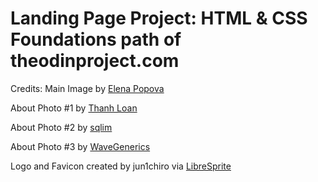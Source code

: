 # Landing Page Project: HTML & CSS Foundations path of theodinproject.com


Credits:
Main Image by [Elena Popova](https://unsplash.com/photos/a-close-up-of-a-board-game-with-black-and-white-balls-xdXxY5C9PUo)

About Photo #1 by [Thanh Loan](https://www.pexels.com/photo/a-go-game-on-a-wooden-table-16364223/) 

About Photo #2 by [sqlim](https://unsplash.com/photos/two-older-men-playing-a-game-of-chess-gHCz2FS3PsU) 

About Photo #3 by [WaveGenerics](https://pixabay.com/illustrations/weiqi-go-stones-play-gameplay-8802215/) 

Logo and Favicon created by jun1chiro via [LibreSprite](https://libresprite.github.io/#!/)